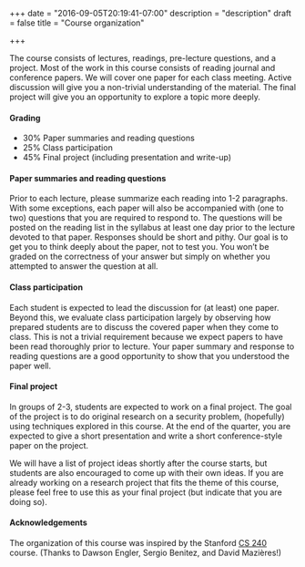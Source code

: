 +++
date = "2016-09-05T20:19:41-07:00"
description = "description"
draft = false
title = "Course organization"

+++

The course consists of lectures, readings, pre-lecture questions, and a
project.  Most of the work in this course consists of reading journal and
conference papers. We will cover one paper for each class meeting.  Active
discussion will give you a non-trivial understanding of the material. The final
project will give you an opportunity to explore a topic more deeply.

#### Grading

- 30% Paper summaries and reading questions
- 25% Class participation
- 45% Final project (including presentation and write-up)

#### Paper summaries and reading questions

Prior to each lecture, please summarize each reading into 1-2 paragraphs.  With
some exceptions, each paper will also be accompanied with (one to two)
questions that you are required to respond to. The questions will be posted on
the reading list in the syllabus at least one day prior to the lecture devoted
to that paper.  Responses should be short and pithy. Our goal is to get you to
think deeply about the paper, not to test you. You won’t be graded on the
correctness of your answer but simply on whether you attempted to answer the
question at all.


#### Class participation

Each student is expected to lead the discussion for (at least) one paper.
Beyond this, we evaluate class participation largely by observing how prepared
students are to discuss the covered paper when they come to class.  This is not
a trivial requirement because we expect papers to have been read thoroughly
prior to lecture.  Your paper summary and response to reading questions are a
good opportunity to show that you understood the paper well.

#### Final project

In groups of 2-3, students are expected to work on a final project.  The goal
of the project is to do original research on a security problem, (hopefully)
using techniques explored in this course.  At the end of the quarter, you are
expected to give a short presentation and write a short conference-style paper
on the project.

We will have a list of project ideas shortly after the course starts, but
students are also encouraged to come up with their own ideas. If you are
already working on a research project that fits the theme of this course,
please feel free to use this as your final project (but indicate that you are
doing so).

#### Acknowledgements

The organization of this course was inspired by the Stanford <a
href="https://cs240.stanford.edu">CS 240</a> course. (Thanks to Dawson Engler,
Sergio Benitez, and David Mazières!)
